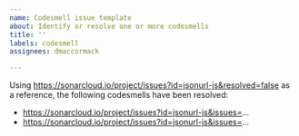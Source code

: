 ```yaml
---
name: Codesmell issue template
about: Identify or resolve one or more codesmells
title: ''
labels: codesmell
assignees: dmaccormack

---
```


Using https://sonarcloud.io/project/issues?id=jsonurl-js&resolved=false as a reference, the following codesmells have been resolved:

- https://sonarcloud.io/project/issues?id=jsonurl-js&issues=...
- https://sonarcloud.io/project/issues?id=jsonurl-js&issues=...
